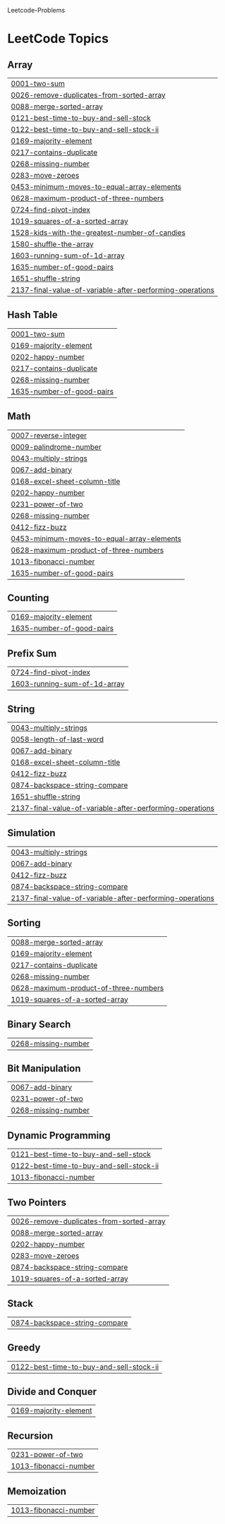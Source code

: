 Leetcode-Problems

<!---LeetCode Topics Start-->
# LeetCode Topics
## Array
|  |
| ------- |
| [0001-two-sum](https://github.com/tayyaba-mustafa/Leetcode-Problems/tree/master/0001-two-sum) |
| [0026-remove-duplicates-from-sorted-array](https://github.com/tayyaba-mustafa/Leetcode-Problems/tree/master/0026-remove-duplicates-from-sorted-array) |
| [0088-merge-sorted-array](https://github.com/tayyaba-mustafa/Leetcode-Problems/tree/master/0088-merge-sorted-array) |
| [0121-best-time-to-buy-and-sell-stock](https://github.com/tayyaba-mustafa/Leetcode-Problems/tree/master/0121-best-time-to-buy-and-sell-stock) |
| [0122-best-time-to-buy-and-sell-stock-ii](https://github.com/tayyaba-mustafa/Leetcode-Problems/tree/master/0122-best-time-to-buy-and-sell-stock-ii) |
| [0169-majority-element](https://github.com/tayyaba-mustafa/Leetcode-Problems/tree/master/0169-majority-element) |
| [0217-contains-duplicate](https://github.com/tayyaba-mustafa/Leetcode-Problems/tree/master/0217-contains-duplicate) |
| [0268-missing-number](https://github.com/tayyaba-mustafa/Leetcode-Problems/tree/master/0268-missing-number) |
| [0283-move-zeroes](https://github.com/tayyaba-mustafa/Leetcode-Problems/tree/master/0283-move-zeroes) |
| [0453-minimum-moves-to-equal-array-elements](https://github.com/tayyaba-mustafa/Leetcode-Problems/tree/master/0453-minimum-moves-to-equal-array-elements) |
| [0628-maximum-product-of-three-numbers](https://github.com/tayyaba-mustafa/Leetcode-Problems/tree/master/0628-maximum-product-of-three-numbers) |
| [0724-find-pivot-index](https://github.com/tayyaba-mustafa/Leetcode-Problems/tree/master/0724-find-pivot-index) |
| [1019-squares-of-a-sorted-array](https://github.com/tayyaba-mustafa/Leetcode-Problems/tree/master/1019-squares-of-a-sorted-array) |
| [1528-kids-with-the-greatest-number-of-candies](https://github.com/tayyaba-mustafa/Leetcode-Problems/tree/master/1528-kids-with-the-greatest-number-of-candies) |
| [1580-shuffle-the-array](https://github.com/tayyaba-mustafa/Leetcode-Problems/tree/master/1580-shuffle-the-array) |
| [1603-running-sum-of-1d-array](https://github.com/tayyaba-mustafa/Leetcode-Problems/tree/master/1603-running-sum-of-1d-array) |
| [1635-number-of-good-pairs](https://github.com/tayyaba-mustafa/Leetcode-Problems/tree/master/1635-number-of-good-pairs) |
| [1651-shuffle-string](https://github.com/tayyaba-mustafa/Leetcode-Problems/tree/master/1651-shuffle-string) |
| [2137-final-value-of-variable-after-performing-operations](https://github.com/tayyaba-mustafa/Leetcode-Problems/tree/master/2137-final-value-of-variable-after-performing-operations) |
## Hash Table
|  |
| ------- |
| [0001-two-sum](https://github.com/tayyaba-mustafa/Leetcode-Problems/tree/master/0001-two-sum) |
| [0169-majority-element](https://github.com/tayyaba-mustafa/Leetcode-Problems/tree/master/0169-majority-element) |
| [0202-happy-number](https://github.com/tayyaba-mustafa/Leetcode-Problems/tree/master/0202-happy-number) |
| [0217-contains-duplicate](https://github.com/tayyaba-mustafa/Leetcode-Problems/tree/master/0217-contains-duplicate) |
| [0268-missing-number](https://github.com/tayyaba-mustafa/Leetcode-Problems/tree/master/0268-missing-number) |
| [1635-number-of-good-pairs](https://github.com/tayyaba-mustafa/Leetcode-Problems/tree/master/1635-number-of-good-pairs) |
## Math
|  |
| ------- |
| [0007-reverse-integer](https://github.com/tayyaba-mustafa/Leetcode-Problems/tree/master/0007-reverse-integer) |
| [0009-palindrome-number](https://github.com/tayyaba-mustafa/Leetcode-Problems/tree/master/0009-palindrome-number) |
| [0043-multiply-strings](https://github.com/tayyaba-mustafa/Leetcode-Problems/tree/master/0043-multiply-strings) |
| [0067-add-binary](https://github.com/tayyaba-mustafa/Leetcode-Problems/tree/master/0067-add-binary) |
| [0168-excel-sheet-column-title](https://github.com/tayyaba-mustafa/Leetcode-Problems/tree/master/0168-excel-sheet-column-title) |
| [0202-happy-number](https://github.com/tayyaba-mustafa/Leetcode-Problems/tree/master/0202-happy-number) |
| [0231-power-of-two](https://github.com/tayyaba-mustafa/Leetcode-Problems/tree/master/0231-power-of-two) |
| [0268-missing-number](https://github.com/tayyaba-mustafa/Leetcode-Problems/tree/master/0268-missing-number) |
| [0412-fizz-buzz](https://github.com/tayyaba-mustafa/Leetcode-Problems/tree/master/0412-fizz-buzz) |
| [0453-minimum-moves-to-equal-array-elements](https://github.com/tayyaba-mustafa/Leetcode-Problems/tree/master/0453-minimum-moves-to-equal-array-elements) |
| [0628-maximum-product-of-three-numbers](https://github.com/tayyaba-mustafa/Leetcode-Problems/tree/master/0628-maximum-product-of-three-numbers) |
| [1013-fibonacci-number](https://github.com/tayyaba-mustafa/Leetcode-Problems/tree/master/1013-fibonacci-number) |
| [1635-number-of-good-pairs](https://github.com/tayyaba-mustafa/Leetcode-Problems/tree/master/1635-number-of-good-pairs) |
## Counting
|  |
| ------- |
| [0169-majority-element](https://github.com/tayyaba-mustafa/Leetcode-Problems/tree/master/0169-majority-element) |
| [1635-number-of-good-pairs](https://github.com/tayyaba-mustafa/Leetcode-Problems/tree/master/1635-number-of-good-pairs) |
## Prefix Sum
|  |
| ------- |
| [0724-find-pivot-index](https://github.com/tayyaba-mustafa/Leetcode-Problems/tree/master/0724-find-pivot-index) |
| [1603-running-sum-of-1d-array](https://github.com/tayyaba-mustafa/Leetcode-Problems/tree/master/1603-running-sum-of-1d-array) |
## String
|  |
| ------- |
| [0043-multiply-strings](https://github.com/tayyaba-mustafa/Leetcode-Problems/tree/master/0043-multiply-strings) |
| [0058-length-of-last-word](https://github.com/tayyaba-mustafa/Leetcode-Problems/tree/master/0058-length-of-last-word) |
| [0067-add-binary](https://github.com/tayyaba-mustafa/Leetcode-Problems/tree/master/0067-add-binary) |
| [0168-excel-sheet-column-title](https://github.com/tayyaba-mustafa/Leetcode-Problems/tree/master/0168-excel-sheet-column-title) |
| [0412-fizz-buzz](https://github.com/tayyaba-mustafa/Leetcode-Problems/tree/master/0412-fizz-buzz) |
| [0874-backspace-string-compare](https://github.com/tayyaba-mustafa/Leetcode-Problems/tree/master/0874-backspace-string-compare) |
| [1651-shuffle-string](https://github.com/tayyaba-mustafa/Leetcode-Problems/tree/master/1651-shuffle-string) |
| [2137-final-value-of-variable-after-performing-operations](https://github.com/tayyaba-mustafa/Leetcode-Problems/tree/master/2137-final-value-of-variable-after-performing-operations) |
## Simulation
|  |
| ------- |
| [0043-multiply-strings](https://github.com/tayyaba-mustafa/Leetcode-Problems/tree/master/0043-multiply-strings) |
| [0067-add-binary](https://github.com/tayyaba-mustafa/Leetcode-Problems/tree/master/0067-add-binary) |
| [0412-fizz-buzz](https://github.com/tayyaba-mustafa/Leetcode-Problems/tree/master/0412-fizz-buzz) |
| [0874-backspace-string-compare](https://github.com/tayyaba-mustafa/Leetcode-Problems/tree/master/0874-backspace-string-compare) |
| [2137-final-value-of-variable-after-performing-operations](https://github.com/tayyaba-mustafa/Leetcode-Problems/tree/master/2137-final-value-of-variable-after-performing-operations) |
## Sorting
|  |
| ------- |
| [0088-merge-sorted-array](https://github.com/tayyaba-mustafa/Leetcode-Problems/tree/master/0088-merge-sorted-array) |
| [0169-majority-element](https://github.com/tayyaba-mustafa/Leetcode-Problems/tree/master/0169-majority-element) |
| [0217-contains-duplicate](https://github.com/tayyaba-mustafa/Leetcode-Problems/tree/master/0217-contains-duplicate) |
| [0268-missing-number](https://github.com/tayyaba-mustafa/Leetcode-Problems/tree/master/0268-missing-number) |
| [0628-maximum-product-of-three-numbers](https://github.com/tayyaba-mustafa/Leetcode-Problems/tree/master/0628-maximum-product-of-three-numbers) |
| [1019-squares-of-a-sorted-array](https://github.com/tayyaba-mustafa/Leetcode-Problems/tree/master/1019-squares-of-a-sorted-array) |
## Binary Search
|  |
| ------- |
| [0268-missing-number](https://github.com/tayyaba-mustafa/Leetcode-Problems/tree/master/0268-missing-number) |
## Bit Manipulation
|  |
| ------- |
| [0067-add-binary](https://github.com/tayyaba-mustafa/Leetcode-Problems/tree/master/0067-add-binary) |
| [0231-power-of-two](https://github.com/tayyaba-mustafa/Leetcode-Problems/tree/master/0231-power-of-two) |
| [0268-missing-number](https://github.com/tayyaba-mustafa/Leetcode-Problems/tree/master/0268-missing-number) |
## Dynamic Programming
|  |
| ------- |
| [0121-best-time-to-buy-and-sell-stock](https://github.com/tayyaba-mustafa/Leetcode-Problems/tree/master/0121-best-time-to-buy-and-sell-stock) |
| [0122-best-time-to-buy-and-sell-stock-ii](https://github.com/tayyaba-mustafa/Leetcode-Problems/tree/master/0122-best-time-to-buy-and-sell-stock-ii) |
| [1013-fibonacci-number](https://github.com/tayyaba-mustafa/Leetcode-Problems/tree/master/1013-fibonacci-number) |
## Two Pointers
|  |
| ------- |
| [0026-remove-duplicates-from-sorted-array](https://github.com/tayyaba-mustafa/Leetcode-Problems/tree/master/0026-remove-duplicates-from-sorted-array) |
| [0088-merge-sorted-array](https://github.com/tayyaba-mustafa/Leetcode-Problems/tree/master/0088-merge-sorted-array) |
| [0202-happy-number](https://github.com/tayyaba-mustafa/Leetcode-Problems/tree/master/0202-happy-number) |
| [0283-move-zeroes](https://github.com/tayyaba-mustafa/Leetcode-Problems/tree/master/0283-move-zeroes) |
| [0874-backspace-string-compare](https://github.com/tayyaba-mustafa/Leetcode-Problems/tree/master/0874-backspace-string-compare) |
| [1019-squares-of-a-sorted-array](https://github.com/tayyaba-mustafa/Leetcode-Problems/tree/master/1019-squares-of-a-sorted-array) |
## Stack
|  |
| ------- |
| [0874-backspace-string-compare](https://github.com/tayyaba-mustafa/Leetcode-Problems/tree/master/0874-backspace-string-compare) |
## Greedy
|  |
| ------- |
| [0122-best-time-to-buy-and-sell-stock-ii](https://github.com/tayyaba-mustafa/Leetcode-Problems/tree/master/0122-best-time-to-buy-and-sell-stock-ii) |
## Divide and Conquer
|  |
| ------- |
| [0169-majority-element](https://github.com/tayyaba-mustafa/Leetcode-Problems/tree/master/0169-majority-element) |
## Recursion
|  |
| ------- |
| [0231-power-of-two](https://github.com/tayyaba-mustafa/Leetcode-Problems/tree/master/0231-power-of-two) |
| [1013-fibonacci-number](https://github.com/tayyaba-mustafa/Leetcode-Problems/tree/master/1013-fibonacci-number) |
## Memoization
|  |
| ------- |
| [1013-fibonacci-number](https://github.com/tayyaba-mustafa/Leetcode-Problems/tree/master/1013-fibonacci-number) |
<!---LeetCode Topics End-->